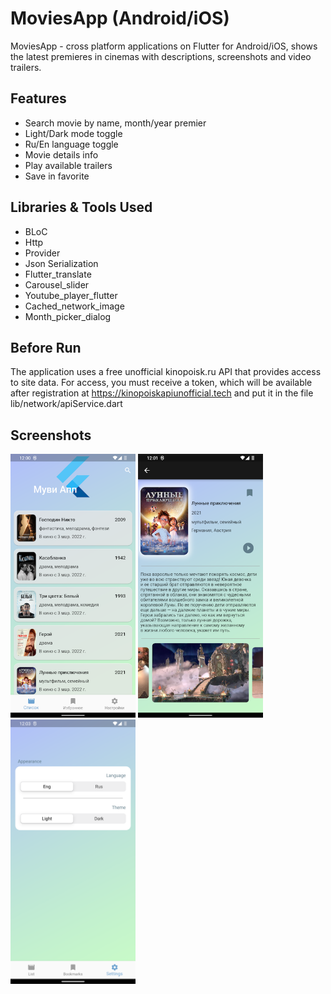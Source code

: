 
# MoviesApp (Android/iOS)

MoviesApp - cross platform applications on Flutter for Android/iOS, shows the latest premieres in cinemas with descriptions, screenshots and video trailers. 


## Features

- Search movie by name, month/year premier
- Light/Dark mode toggle
- Ru/En language toggle
- Movie details info
- Play available trailers
- Save in favorite

## Libraries & Tools Used

- BLoC
- Http
- Provider
- Json Serialization
- Flutter_translate
- Carousel_slider
- Youtube_player_flutter
- Cached_network_image
- Month_picker_dialog

## Before Run

The application uses a free unofficial kinopoisk.ru API that provides access to site data. For access, you must receive a token, which will be available after registration at https://kinopoiskapiunofficial.tech and put it in the file lib/network/apiService.dart


## Screenshots

<p float="left">
  <img src="assets/images/shot1.png" width="200" />
  <img src="assets/images/shot2.png" width="200" /> 
  <img src="assets/images/shot3.png" width="200" />
</p>
